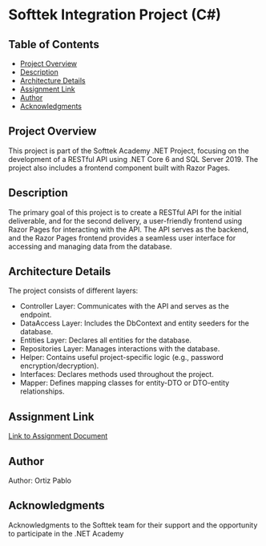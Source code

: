 # Softtek Integration Project (C#)

## Table of Contents
- [Project Overview](#project-overview)
- [Description](#description)
- [Architecture Details](#architecture-details)
- [Assignment Link](#assignment-link)
- [Author](#author)
- [Acknowledgments](#acknowledgments)

## Project Overview
This project is part of the Softtek Academy .NET Project, focusing on the development of a RESTful API using .NET Core 6 and SQL Server 2019. The project also includes a frontend component built with Razor Pages.

## Description
The primary goal of this project is to create a RESTful API for the initial deliverable, and for the second delivery, a user-friendly frontend using Razor Pages for interacting with the API. The API serves as the backend, and the Razor Pages frontend provides a seamless user interface for accessing and managing data from the database.

## Architecture Details
The project consists of different layers:
- Controller Layer: Communicates with the API and serves as the endpoint.
- DataAccess Layer: Includes the DbContext and entity seeders for the database.
- Entities Layer: Declares all entities for the database.
- Repositories Layer: Manages interactions with the database.
- Helper: Contains useful project-specific logic (e.g., password encryption/decryption).
- Interfaces: Declares methods used throughout the project.
- Mapper: Defines mapping classes for entity-DTO or DTO-entity relationships.

## Assignment Link
[Link to Assignment Document](https://drive.google.com/file/d/18Y6WH8P5vA64n4-40llzFonUqzYL7W-g/view?usp=sharing)

## Author
Author: Ortiz Pablo

## Acknowledgments
Acknowledgments to the Softtek team for their support and the opportunity to participate in the .NET Academy
